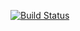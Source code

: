 [![Build Status](https://secure.travis-ci.org/yukinoraru/RSA-practice.png)](http://travis-ci.org/yukinoraru/RSA-practice)
